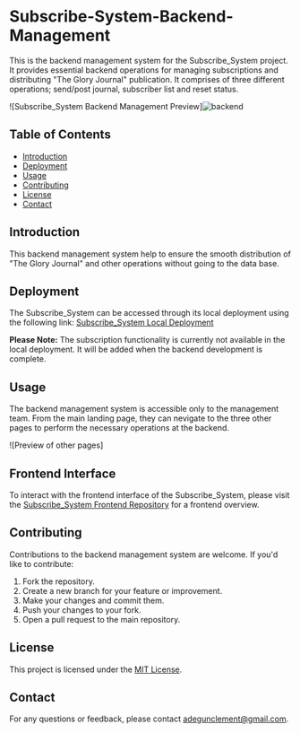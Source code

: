 # Subscribe-System-Backend-Management
This is the backend management system for the Subscribe_System project. It provides essential backend operations for managing subscriptions and distributing "The Glory Journal" publication. It comprises of three different operations; send/post journal, subscriber list and reset status.

![Subscribe_System Backend Management Preview]![backend](https://github.com/generalclez/Subscribe-System-Backend-Management/assets/127569066/80a7ba9c-d34d-4f1c-beef-37f11877e9a2)


## Table of Contents

- [Introduction](#introduction)
- [Deployment](#deployment)
- [Usage](#usage)
- [Contributing](#contributing)
- [License](#license)
- [Contact](#contact)

## Introduction

This backend management system help to ensure the smooth distribution of "The Glory Journal" and other operations without going to the data base.
## Deployment

The Subscribe_System can be accessed through its local deployment using the following link:
[Subscribe_System Local Deployment](https://generalclez.github.io/Subscribe-System-Backend-Management/)

**Please Note:** The subscription functionality is currently not available in the local deployment. It will be added when the backend development is complete.

## Usage

The backend management system is accessible only to the management team. From the main landing page, they can nevigate to the three other pages to perform the necessary operations at the backend.

![Preview of other pages]

## Frontend Interface

To interact with the frontend interface of the Subscribe_System, please visit the [Subscribe_System Frontend Repository](https://generalclez.github.io/Subscribe_System/) for a frontend overview.


## Contributing

Contributions to the backend management system are welcome. If you'd like to contribute:

1. Fork the repository.
2. Create a new branch for your feature or improvement.
3. Make your changes and commit them.
4. Push your changes to your fork.
5. Open a pull request to the main repository.

## License

This project is licensed under the [MIT License](LICENSE).

## Contact

For any questions or feedback, please contact [adegunclement@gmail.com](mailto:adegunclement@gmail.com).
